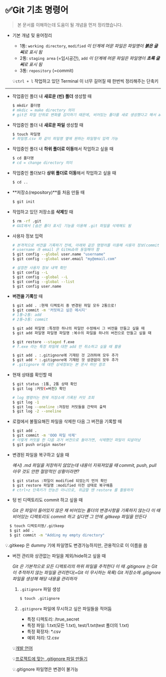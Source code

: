# ✅Git 기초 명령어

> 
>
> 본 문서를 이해하는데 도움이 될 개념을 먼저 정리했습니다.

* 기본 개념 및 용어정리
  * 1통: `working directory`, `modified`
    *이 단계에 머문 파일은 파일명이 **붉은 글씨**로 표시 됨*
  * 2통: `staging area` (=임시공간), `add`
    *이 단계에 머문 파일은 파일명이 **초록 글씨**로 표시 됨*
  * 3통: `repository` (=commit)

  💡`ctrl + l` 작업하고 있던 Terminal 이 너무 길어질 때 한번씩 정리해주는 단축키

---



* 작업중인 폴더 내 **새로운 (빈) 폴더** 생성할 때

  ```bash
  $ mkdir 폴더명
  # mkdic = make directory 의미
  # git은 파일 단위로 변화를 감지하기 때문에, 비어있는 폴더를 새로 생성했다고 해서 add, commit 명령어를 입력할 필요는 없음
  ```

* 작업중인 폴더 내 **새로운 파일** 생성할 때

  ```bash
  $ touch 파일명
  # 파일명.csv 와 같이 파일명 옆에 원하는 파일형식 입력 가능
  ```

* 작업중인 폴더 내 **하위 폴더로 이동**해서 작업하고 싶을 때

  ```bash
  $ cd 폴더명
  # cd = change directory 의미
  ```

* 작업중인 폴더보다 **상위 폴더로 이동**해서 작업하고 싶을 때

  ```bash
  $ cd ..
  ```

* **저장소(repository)**를 처음 만들 때

  ```bash
  $ git init
  ```

* 작업하고 있던 저장소를 **삭제**할 때

  ```bash
  $ rm -rf .git
  # GUI에서 [숨은 폴더 표시] 기능을 이용해 .git 파일을 삭제해도 됨
  ```

* 사용자 정보 입력

  ```bash
  # 본격적으로 버전을 기록하기 전에, 아래와 같은 명령어를 이용해 사용자 정보(commit author)를 입력해야 함
  # username 과 email 은 GitHub와 동일해야 함
  $ git config --global user.name "username"
  $ git config --global user.email "my@email.com"
  
  # 설정한 사용자 정보 내역 확인
  $ git config --L
  $ git config --global --L
  $ git config --global --list
  $ git config user.name
  ```

* **버전을 기록**할 때

  ```bash
  $ git add . :현재 디렉토리 중 변경된 파일 모두 2통으로!
  $ git commit -m '커밋하고 싶은 메시지'
  # 1통~2통: add
  # 2통~3통: commit
  
  $ git add 파일명 :특정한 하나의 파일만 수정해서 그 버전을 만들고 싶을 때
  $ git add 파일명 파일명 파일명 :복수의 파일을 하나의 버전으로 만들고 싶을 때
  
  $ git restore --staged f.exe
  # f.exe 라는 특정 파일에 대한 add 만 취소하고 싶을 때 활용
  
  $ git add . :.gitignore에 기재된 것 고려하여 모두 추가
  $ git add * :.gitignore에 기재된 것 상관없이 모두 추가
  # .gitignore 에 대한 상세정보는 본 문서 하단 참조
  ```

* 현재 상태를 확인할 때

  ```bash
  $ git status :1통, 2통 상태 확인
  $ git log :커밋(=버전) 확인
  
  # log 명령어는 현재 저장소에 기록된 커밋 조회
  $ git log -1
  $ git log --oneline :저장된 커밋들을 간략히 출력
  $ git log -2 --oneline
  ```

* 로컬에서 불필요해진 파일을 삭제한 다음 그 버전을 기록할 때

  ```bash
  $ git add .
  $ git commit -m 'OOO 파일 삭제'
  # 이렇게 커밋을 한 다음 과거 버전으로 돌아가면, 삭제했던 파일이 되살아남
  $ git push origin master
  ```

* 변경된 파일을 복구하고 싶을 때

  *예시) .md 파일을 저장하지 않았는데 내용이 지워져있을 때
           commit, push, pull 아무 것도 안한 절망적인 상황이라면?*

  ```bash
  $ git status :파일이 modified 되었는지 먼저 확인
  $ git restore 파일명 :modified 이전 상태로 복구해줌
  # ctrl+z 단축키가 만능은 아니므로, 위급할 땐 restore 를 활용하자
  ```

* 텅 빈 디렉토리도 commit 하고 싶을 때

  *Git 은 파일이 들어있지 않은 채 비어있는 폴더의 변경사항을 기록하지 않는다*
*이 때 비어있는 디렉토리도 commit 하고 싶다면 그 안에 .gitkeep 파일을 만든다*
  
```bash
  $ touch 디렉토리명/.gitkeep
  $ git add .
  $ git commit -m "Adding my empty directory"
  ```
  
  💡.gitkeep 은 dummy 기에 파일명도 변경가능하지만, 관용적으로 이 이름을 씀

* 버전 관리와 상관없는 파일을 제외/hide하고 싶을 때

   *Git 은 기본적으로 모든 디렉토리의 하위 파일을 추적한다*
  *이 때 .gitignore 는 Git 이 추적하지 않는 파일을 관리한다(=Git 이 무시하는 목록)*
  *Git 저장소에 .gitignore 파일을 생성해 해당 내용을 관리하자*

  1. `.gitignore` 파일 생성
  
     ```bash
     $ touch .gitignore
     ```
  
  2. `.gitignore` 파일에 무시하고 싶은 파일들을 적어둠
     
     * 특정 디렉토리: /true_secret
     * 특정 파일: 1.txt(모든 1.txt), test/1.txt(test 폴더의 1.txt)
     * 특정 확장자: *.csv
     * 예외 처리: !2.csv
  
  💡[개발 언어](https://github.com/github/gitignore)
  
  💡[프로젝트에 맞는 .gitignore 파일 만들기](https://gitignore.io)
  
  💡.gitignore 파일명은 변경이 불가능